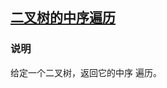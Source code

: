 ## [二叉树的中序遍历](https://leetcode-cn.com/problems/binary-tree-inorder-traversal/)
### 说明

给定一个二叉树，返回它的中序 遍历。
